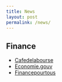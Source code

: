 ```yaml
---
title: News
layout: post 
permalink: /news/ 
---
```


## Finance
- [Cafedelabourse](https://www.cafedelabourse.com)
- [Economie.gouv](https://www.economie.gouv.fr)
- [Financepourtous](https://www.lafinancepourtous.com)
